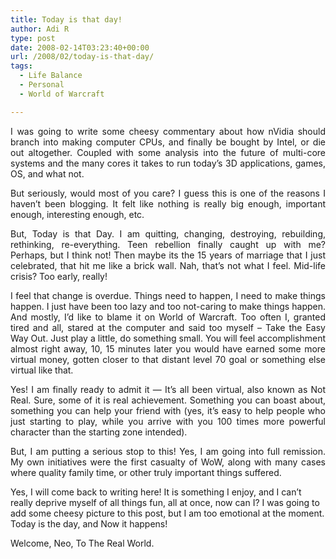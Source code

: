 ```yaml
---
title: Today is that day!
author: Adi R
type: post
date: 2008-02-14T03:23:40+00:00
url: /2008/02/today-is-that-day/
tags:
  - Life Balance
  - Personal
  - World of Warcraft

---
```

<p align="justify">
  I was going to write some cheesy commentary about how nVidia should branch into making computer CPUs, and finally be bought by Intel, or die out altogether. Coupled with some analysis into the future of multi-core systems and the many cores it takes to run today&#8217;s 3D applications, games, OS, and what not.
</p>

<p align="justify">
  But seriously, would most of you care? I guess this is one of the reasons I haven&#8217;t been blogging. It felt like nothing is really big enough, important enough, interesting enough, etc.
</p>

<p align="justify">
  But, Today is that Day. I am quitting, changing, destroying, rebuilding, rethinking, re-everything. Teen rebellion finally caught up with me? Perhaps, but I think not! Then maybe its the 15 years of marriage that I just celebrated, that hit me like a brick wall. Nah, that&#8217;s not what I feel. Mid-life crisis? Too early, really!
</p>

<p align="justify">
  I feel that change is overdue. Things need to happen, I need to make things happen. I just have been too lazy and too not-caring to make things happen. And mostly, I&#8217;d like to blame it on World of Warcraft. Too often I, granted tired and all, stared at the computer and said too myself &#8211; Take the Easy Way Out. Just play a little, do something small. You will feel accomplishment almost right away, 10, 15 minutes later you would have earned some more virtual money, gotten closer to that distant level 70 goal or something else virtual like that.
</p>

<p align="justify">
  Yes! I am finally ready to admit it &#8212; It&#8217;s all been virtual, also known as Not Real. Sure, some of it is real achievement. Something you can boast about, something you can help your friend with (yes, it&#8217;s easy to help people who just starting to play, while you arrive with you 100 times more powerful character than the starting zone intended).
</p>

<p align="justify">
  But, I am putting a serious stop to this! Yes, I am going into full remission. My own initiatives were the first casualty of WoW, along with many cases where quality family time, or other truly important things suffered.
</p>

Yes, I will come back to writing here! It is something I enjoy, and I can&#8217;t really deprive myself of all things fun, all at once, now can I? I was going to add some cheesy picture to this post, but I am too emotional at the moment. Today is the day, and Now it happens!

Welcome, Neo, To The Real World.
